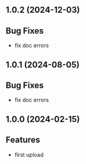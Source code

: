 ## 1.0.2 (2024-12-03)

## Bug Fixes

- fix doc errors

## 1.0.1 (2024-08-05)

## Bug Fixes

- fix doc errors

## 1.0.0 (2024-02-15)

## Features

- first upload

